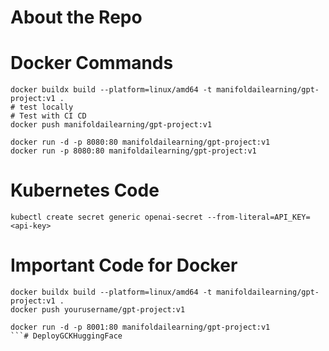 # About the Repo

# Docker Commands

```
docker buildx build --platform=linux/amd64 -t manifoldailearning/gpt-project:v1 .
# test locally
# Test with CI CD
docker push manifoldailearning/gpt-project:v1

docker run -d -p 8080:80 manifoldailearning/gpt-project:v1
docker run -p 8080:80 manifoldailearning/gpt-project:v1
```

# Kubernetes Code

```
kubectl create secret generic openai-secret --from-literal=API_KEY=<api-key>
```

# Important Code for Docker

```
docker buildx build --platform=linux/amd64 -t manifoldailearning/gpt-project:v1 .
docker push yourusername/gpt-project:v1

docker run -d -p 8001:80 manifoldailearning/gpt-project:v1
```# DeployGCKHuggingFace
